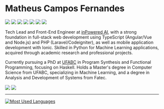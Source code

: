 # Matheus Campos Fernandes

<p float="left">
  <img src="https://img.shields.io/badge/Haskell-5D4F85?style=for-the-badge&logo=haskell&logoColor=white" />
  <img src="https://img.shields.io/badge/TypeScript-007ACC?style=for-the-badge&logo=typescript&logoColor=white">
  <img src="https://img.shields.io/badge/Angular-DD0031?style=for-the-badge&logo=angular&logoColor=white" /> 
  <img src="https://img.shields.io/badge/Vue.js-35495E?style=for-the-badge&logo=vuedotjs&logoColor=4FC08D"/>
  <img src="https://img.shields.io/badge/Python-FFD43B?style=for-the-badge&logo=python&logoColor=darkgreen">
  <img src="https://img.shields.io/badge/PHP-777BB4?style=for-the-badge&logo=php&logoColor=white">
  <img src="https://img.shields.io/badge/Laravel-FF2D20?style=for-the-badge&logo=laravel&logoColor=white">
</p>

Tech Lead and Front-End Engineer at [inPowered AI](https://inpowered.ai/), with a strong foundation in full-stack web development using TypeScript (Angular/Vue and Node.js) and PHP (Laravel/Codeigniter), as well as mobile application development with Ionic. 
Skilled in Python for Machine Learning applications, acquired through academic research and professional projects.

Currently pursuing a PhD at [UFABC](https://www.ufabc.edu.br/) in Program Synthesis and Functional Programming, focusing on Haskell. Holds a Master's degree in Computer Science from UFABC, specializing in Machine Learning, and a degree in Analysis and Development of Systems from Fatec.

<a href="https://www.linkedin.com/in/matheuscfernandes/"><img align="center" src="https://img.shields.io/badge/LinkedIn-0077B5?style=for-the-badge&logo=linkedin&logoColor=white" /></a>
<a href="https://codepen.io/mcf1110"><img align="center" src="https://img.shields.io/badge/Codepen-000000?style=for-the-badge&logo=codepen&logoColor=white" /></a>

---


[![Most Used Languages](https://github-readme-stats.vercel.app/api/top-langs/?username=mcf1110&exclude_repo=smart-cities-pollution,BIGDATA2018)](https://github.com/anuraghazra/github-readme-stats)
